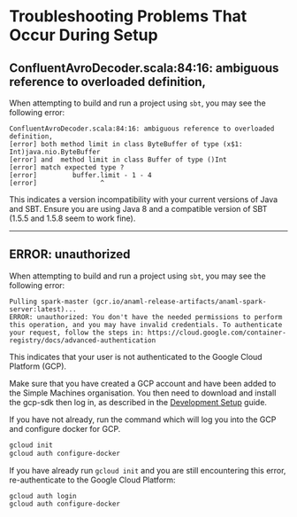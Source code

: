 # Troubleshooting Problems That Occur During Setup

## ConfluentAvroDecoder.scala:84:16: ambiguous reference to overloaded definition,

When attempting to build and run a project using `sbt`, you may see the following error:

```
ConfluentAvroDecoder.scala:84:16: ambiguous reference to overloaded definition,
[error] both method limit in class ByteBuffer of type (x$1: Int)java.nio.ByteBuffer
[error] and  method limit in class Buffer of type ()Int
[error] match expected type ?
[error]         buffer.limit - 1 - 4
[error]                ^
```

This indicates a version incompatibility with your current versions of Java and SBT.
Ensure you are using Java 8 and a compatible version of SBT (1.5.5 and 1.5.8 seem to work fine).

---

## ERROR: unauthorized

When attempting to build and run a project using `sbt`, you may see the following error:

```
Pulling spark-master (gcr.io/anaml-release-artifacts/anaml-spark-server:latest)...
ERROR: unauthorized: You don't have the needed permissions to perform this operation, and you may have invalid credentials. To authenticate your request, follow the steps in: https://cloud.google.com/container-registry/docs/advanced-authentication
```

This indicates that your user is not authenticated to the Google Cloud Platform (GCP).

Make sure that you have created a GCP account and have been added to the Simple Machines organisation.
You then need to download and install the gcp-sdk then log in, as described in the [Development Setup](../home/dev_setup.md) guide.

If you have not already, run the command which will log you into the GCP and configure docker for GCP.

```sh
gcloud init
gcloud auth configure-docker
```

If you have already run `gcloud init` and you are still encountering this error, re-authenticate to the Google Cloud Platform:

```sh
gcloud auth login
gcloud auth configure-docker
```
